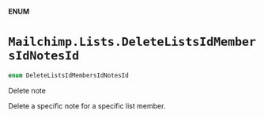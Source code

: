 **ENUM**

# `Mailchimp.Lists.DeleteListsIdMembersIdNotesId`

```swift
enum DeleteListsIdMembersIdNotesId
```

Delete note

Delete a specific note for a specific list member.
